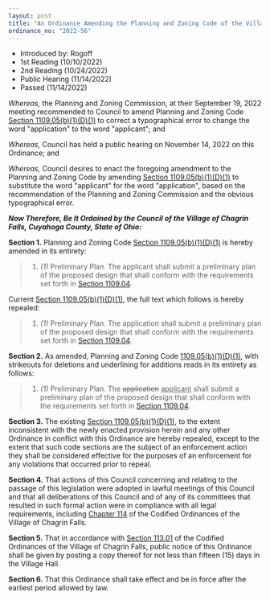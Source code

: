 ```yaml
---
layout: post
title: "An Ordinance Amending the Planning and Zoning Code of the Village of Chagrin Falls and Amending Section 1109.05(B)(1)(D)(1) to Correct a Typographical Error"
ordinance_no: "2022-56"
---
```


- Introduced by: Rogoff
- 1st Reading (10/10/2022)
- 2nd Reading (10/24/2022)
- Public Hearing (11/14/2022)
- Passed (11/14/2022)

_Whereas,_ the Planning and Zoning Commission, at their September 19, 2022
meeting recommended to Council to amend Planning and Zoning Code [Section
1109.05(b)(1)(D)(1)][CFCO 1109.05(b)(1)(D)(1)] to correct a typographical error
to change the word "application" to the word "applicant"; and

_Whereas,_ Council has held a public hearing on November 14, 2022 on this
Ordinance; and

_Whereas,_ Council desires to enact the foregoing amendment to the Planning and
Zoning Code by amending [Section 1109.05(b)(1)(D)(1)][CFCO 1109.05(b)(1)(D)(1)]
to substitute the word "applicant" for the word "application", based on the
recommendation of the Planning and Zoning Commission and the obvious
typographical error.

**_Now Therefore, Be It Ordained by the Council of the Village of Chagrin Falls,
Cuyahoga County, State of Ohio:_**

**Section 1.** Planning and Zoning Code [Section 1109.05(b)(1)(D)(1)][CFCO
1109.05(b)(1)(D)(1)] is hereby amended in its entirety:

> 1. _(1)_ Preliminary Plan. The applicant shall submit a preliminary plan of
> the proposed design that shall conform with the requirements set forth in
> [Section 1109.04][CFCO 1109.04].

Current [Section 1109.05(b)(1)(D)(1)][CFCO 1109.05(b)(1)(D)(1)], the full text
which follows is hereby repealed:

> 1. _(1)_ Preliminary Plan. The application shall submit a preliminary plan of
> the proposed design that shall conform with the requirements set forth in
> [Section 1109.04][CFCO 1109.04].

**Section 2.** As amended, Planning and Zoning Code [1109.05(b)(1)(D)(1)][CFCO
1109.05(b)(1)(D)(1)], with strikeouts for deletions and underlining for
additions reads in its entirety as follows:

> 1. _(1)_ Preliminary Plan. The <del>application</del> <ins>applicant</ins>
> shall submit a preliminary plan of the proposed design that shall conform with
> the requirements set forth in [Section 1109.04][CFCO 1109.04].

**Section 3.** The existing [Section 1109.05(b)(1)(D)(1)][CFCO
1109.05(b)(1)(D)(1)], to the extent inconsistent with the newly enacted
provision herein and any other Ordinance in conflict with this Ordinance are
hereby repealed, except to the extent that such code sections are the subject of
an enforcement action they shall be considered effective for the purposes of an
enforcement for any violations that occurred prior to repeal.

**Section 4.** That actions of this Council concerning and relating to the
passage of this legislation were adopted in lawful meetings of this Council and
that all deliberations of this Council and of any of its committees that
resulted in such formal action were in compliance with all legal requirements,
including [Chapter 114][CFCO 114] of the Codified Ordinances of the Village of
Chagrin Falls.

**Section 5.** That in accordance with [Section 113.01][CFCO 113.01] of the
Codified Ordinances of the Village of Chagrin Falls, public notice of this
Ordinance shall be given by posting a copy thereof for not less than fifteen
(15) days in the Village Hall.

**Section 6.** That this Ordinance shall take effect and be in force after the
earliest period allowed by law.

[CFCO 113.01]:</chapters/chapter-113-ordinances-and-resolutions/#11301-publication-and-posting>
[CFCO 114]:</chapters/chapter-114-open-meetings>
[CFCO 1109.04]:</chapters/chapter-1109-administration-and-enforcement/#110904-application-requirements>
[CFCO 1109.05(b)(1)(D)(1)]:</chapters/chapter-1109-administration-and-enforcement/#110905(b)(1)(D)(1)>
